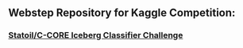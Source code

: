 ## Webstep Repository for Kaggle Competition:  
### [Statoil/C-CORE Iceberg Classifier Challenge](https://www.kaggle.com/c/statoil-iceberg-classifier-challenge)

